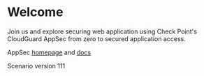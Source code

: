 
# Welcome

Join us and explore securing web application using Check Point's CloudGuard AppSec from zero to secured application access.

AppSec [homepage](https://www.checkpoint.com/cloudguard/appsec/) 
and [docs](https://appsec-doc.inext.checkpoint.com/)

Scenario version 111